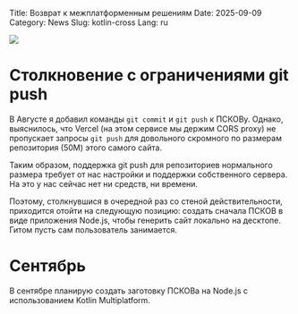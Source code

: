 Title: Возврат к межплатформенным решениям
Date: 2025-09-09
Category: News
Slug: kotlin-cross
Lang: ru

![][splash]

# Столкновение с ограничениями git push

В Августе я добавил команды `git commit` и `git push` к ПСКОВу.
Однако, выяснилось, что Vercel (на этом сервисе мы держим CORS proxy)
не пропускает запросы `git push` для довольного скромного по размерам
репозитория (50M) этого самого сайта.

Таким образом, поддержка git push для репозиториев нормального размера
требует от нас настройки и поддержки собственного сервера. На это
у нас сейчас нет ни средств, ни времени.

Поэтому, столкнувшися в очередной раз со стеной действительности, приходится
отойти на следующую позицию: создать сначала ПСКОВ в виде приложения Node.js,
чтобы генерить сайт локально на десктопе. Гитом пусть сам пользователь
занимается.

# Сентябрь

В сентябре планирую создать заготовку ПСКОВа на Node.js с использованием
Kotlin Multiplatform.

[splash]: ../../images/2025-09_push-error.jpg
